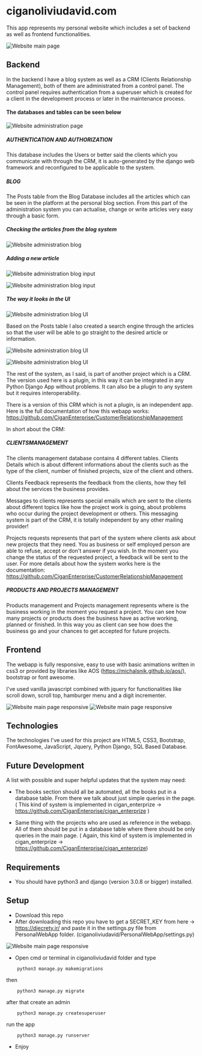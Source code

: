 # ciganoliviudavid.com

This app represents my personal website which includes a set of backend
as well as frontend functionalities.

![Website main page](ciganoliviudavid_documentation/picture_1.png)

## Backend

In the backend I have a blog system as well as a CRM (Clients 
Relationship Management), both of them are administrated from a control panel. 
The control panel requires authentication from a superuser which is created for a client in the 
development process or later in the maintenance process.

#### The databases and tables can be seen below

![Website administration page](ciganoliviudavid_documentation/picture_2.png)

##### AUTHENTICATION AND AUTHORIZATION

This database includes the Users or better said the clients which you communicate with through the 
CRM, it is auto-generated by the django web framework and reconfigured to be applicable to the system.  

##### BLOG

The Posts table from the Blog Database includes all the articles which can be seen in the platform
at the personal blog section. From this part of the administration system you can actualise, 
change or write articles very easy through a basic form.

##### Checking the articles from the blog system

![Website administration blog](ciganoliviudavid_documentation/picture_3.png) 

##### Adding a new article

![Website administration blog input](ciganoliviudavid_documentation/picture_4.png) 

![Website administration blog input](ciganoliviudavid_documentation/picture_5.png) 

##### The way it looks in the UI

![Website administration blog UI](ciganoliviudavid_documentation/picture_6.png) 

Based on the Posts table I also created a search engine through the articles so that
the user will be able to go straight to the desired article or information.

![Website administration blog UI](ciganoliviudavid_documentation/picture_7.png)

![Website administration blog UI](ciganoliviudavid_documentation/picture_8.png)

The rest of the system, as I said, is part of another project which is a CRM. The version
used here is a plugin, in this way it can be integrated in any Python Django App without problems.
It can also be a plugin to any system but it requires interoperability.

There is a version of this CRM which is not a plugin, is an independent app.
Here is the full documentation of how this webapp works: https://github.com/CiganEnterprise/CustomerRelationshipManagement

In short about the CRM:
 
##### CLIENTSMANAGEMENT

The clients management database contains 4 different tables.
Clients Details which is about different informations about the clients such as the
type of the client, number of finished projects, size of the client and others.

Clients Feedback represents the feedback from the clients, how they fell about
the services the business provides.

Messages to clients represents special emails which are sent to the clients about 
different topics like how the project work is going, about problems who occur
during the project development or others. This messaging system is part of the CRM, 
it is totally independent by any other mailing provider! 

Projects requests represents that part of the system where clients ask about 
new projects that they need. You as business or self employed person are able to
refuse, accept or don't answer if you wish. In the moment you change the status of the
requested project, a feedback will be sent to the user. For more details about how 
the system works here is the documentation: https://github.com/CiganEnterprise/CustomerRelationshipManagement

##### PRODUCTS AND PROJECTS MANAGEMENT

Products management and Projects management represents where is the business working
in the moment you request a project. You can see how many projects or products
does the business have as active working, planned or finished. In this way you as
client can see how does the business go and your chances to get accepted for future
projects. 

## Frontend

The webapp is fully responsive, easy to use with basic animations written in css3
or provided by libraries like AOS (https://michalsnik.github.io/aos/), bootstrap
or font awesome.

I've used vanilla javascript combined with jquery for functionalities like scroll down, 
scroll top, hamburger menu and a digit incrementer.

![Website main page responsive](ciganoliviudavid_documentation/picture_11.png) ![Website main page responsive](ciganoliviudavid_documentation/picture_10.png)

## Technologies

The technologies I've used for this project are HTML5, CSS3, Bootstrap, FontAwesome,
JavaScript, Jquery, Python Django, SQL Based Database.

## Future Development

A list with possible and super helpful updates that the system may need:
* The books section should all be automated, all the books put in a database table. From there we talk about
just simple queries in the page. ( This kind of system is implemented in cigan_enterprize -> https://github.com/CiganEnterprise/cigan_enterprize )

* Same thing with the projects who are used as reference in the webapp. All of them should be put in 
a database table where there should be only queries in the main page. ( Again, this kind of system is
implemented in cigan_enterprize -> https://github.com/CiganEnterprise/cigan_enterprize)

## Requirements

* You should have python3 and django (version 3.0.8 or bigger) installed.

## Setup

* Download this repo
* After downloading this repo you have to get a SECRET_KEY from here -> https://djecrety.ir/ and paste
it in the settings.py file from PersonalWebApp folder. (ciganoliviudavid/PersonalWebApp/settings.py)
 
![Website main page responsive](ciganoliviudavid_documentation/picture_12.png)

* Open cmd or terminal in ciganoliviudavid folder and type 
```
    python3 manage.py makemigrations
```

then 

```
    python3 manage.py migrate
```

after that create an admin

```
    python3 manage.py createsuperuser
```

run the app

```
    python3 manage.py runserver
```
* Enjoy